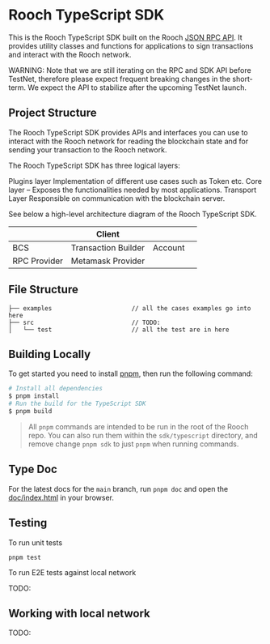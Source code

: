 # Rooch TypeScript SDK

This is the Rooch TypeScript SDK built on the Rooch [JSON RPC API](https://github.com/rooch-network/rooch/blob/main/crates/rooch-open-rpc-spec/schemas/openrpc.json). It provides utility classes and functions for applications to sign transactions and interact with the Rooch network.

WARNING: Note that we are still iterating on the RPC and SDK API before TestNet, therefore please expect frequent breaking changes in the short-term. We expect the API to stabilize after the upcoming TestNet launch.

## Project Structure

The Rooch TypeScript SDK provides APIs and interfaces you can use to interact with the Rooch network for reading the blockchain state and for sending your transaction to the Rooch network.

The Rooch TypeScript SDK has three logical layers:

Plugins layer Implementation of different use cases such as Token etc.
Core layer – Exposes the functionalities needed by most applications.
Transport Layer Responsible on communication with the blockchain server.

See below a high-level architecture diagram of the Rooch TypeScript SDK.

|              | Client              |         |     |
| ------------ | ------------------- | ------- | --- |
| BCS          | Transaction Builder | Account |     |
| RPC Provider | Metamask Provider   |         |     |

## File Structure

```
├── examples                      // all the cases examples go into here
├── src                           // TODO:
│   └── test                      // all the test are in here
```

## Building Locally

To get started you need to install [pnpm](https://pnpm.io/), then run the following command:

```bash
# Install all dependencies
$ pnpm install
# Run the build for the TypeScript SDK
$ pnpm build
```

> All `pnpm` commands are intended to be run in the root of the Rooch repo. You can also run them within the `sdk/typescript` directory, and remove change `pnpm sdk` to just `pnpm` when running commands.

## Type Doc

For the latest docs for the `main` branch, run `pnpm doc` and open the [doc/index.html](doc/index.html) in your browser.

## Testing

To run unit tests

```
pnpm test
```

To run E2E tests against local network

TODO:

## Working with local network

TODO:
